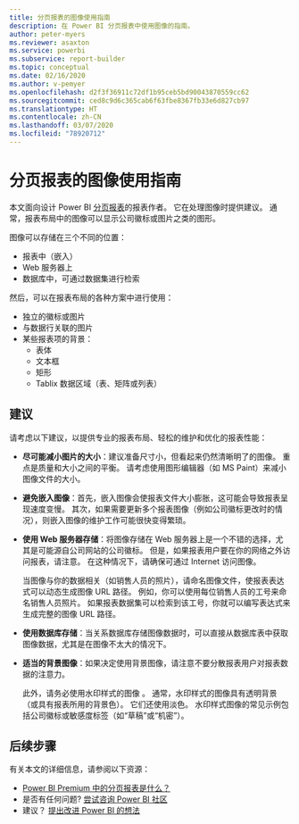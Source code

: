 ```yaml
---
title: 分页报表的图像使用指南
description: 在 Power BI 分页报表中使用图像的指南。
author: peter-myers
ms.reviewer: asaxton
ms.service: powerbi
ms.subservice: report-builder
ms.topic: conceptual
ms.date: 02/16/2020
ms.author: v-pemyer
ms.openlocfilehash: d2f3f36911c72df1b95ceb5bd90043870559cc62
ms.sourcegitcommit: ced8c9d6c365cab6f63fbe8367fb33e6d827cb97
ms.translationtype: HT
ms.contentlocale: zh-CN
ms.lasthandoff: 03/07/2020
ms.locfileid: "78920712"
---
```

# <a name="image-use-guidance-for-paginated-reports"></a>分页报表的图像使用指南

本文面向设计 Power BI [分页报表](../paginated-reports/paginated-reports-report-builder-power-bi.md)的报表作者。 它在处理图像时提供建议。 通常，报表布局中的图像可以显示公司徽标或图片之类的图形。

图像可以存储在三个不同的位置：

- 报表中（嵌入）
- Web 服务器上
- 数据库中，可通过数据集进行检索

然后，可以在报表布局的各种方案中进行使用：

- 独立的徽标或图片
- 与数据行关联的图片
- 某些报表项的背景：
  - 表体
  - 文本框
  - 矩形
  - Tablix 数据区域（表、矩阵或列表）

## <a name="suggestions"></a>建议

请考虑以下建议，以提供专业的报表布局、轻松的维护和优化的报表性能：

- **尽可能减小图片的大小**：建议准备尺寸小，但看起来仍然清晰明了的图像。 重点是质量和大小之间的平衡。 请考虑使用图形编辑器（如 MS Paint）来减小图像文件的大小。
- **避免嵌入图像**：首先，嵌入图像会使报表文件大小膨胀，这可能会导致报表呈现速度变慢。 其次，如果需要更新多个报表图像（例如公司徽标更改时的情况），则嵌入图像的维护工作可能很快变得繁琐。
- **使用 Web 服务器存储**：将图像存储在 Web 服务器上是一个不错的选择，尤其是可能源自公司网站的公司徽标。 但是，如果报表用户要在你的网络之外访问报表，请注意。 在这种情况下，请确保可通过 Internet 访问图像。

    当图像与你的数据相关（如销售人员的照片），请命名图像文件，使报表表达式可以动态生成图像 URL 路径。 例如，你可以使用每位销售人员的工号来命名销售人员照片。 如果报表数据集可以检索到该工号，你就可以编写表达式来生成完整的图像 URL 路径。
- **使用数据库存储**：当关系数据库存储图像数据时，可以直接从数据库表中获取图像数据，尤其是在图像不太大的情况下。
- **适当的背景图像**：如果决定使用背景图像，请注意不要分散报表用户对报表数据的注意力。 

    此外，请务必使用水印样式的图像  。 通常，水印样式的图像具有透明背景（或具有报表所用的背景色）。 它们还使用淡色。 水印样式图像的常见示例包括公司徽标或敏感度标签（如“草稿”或“机密”）。

## <a name="next-steps"></a>后续步骤

有关本文的详细信息，请参阅以下资源：

- [Power BI Premium 中的分页报表是什么？](../paginated-reports/paginated-reports-report-builder-power-bi.md)
- 是否有任何问题? [尝试咨询 Power BI 社区](https://community.powerbi.com/)
- 建议？ [提出改进 Power BI 的想法](https://ideas.powerbi.com/)
